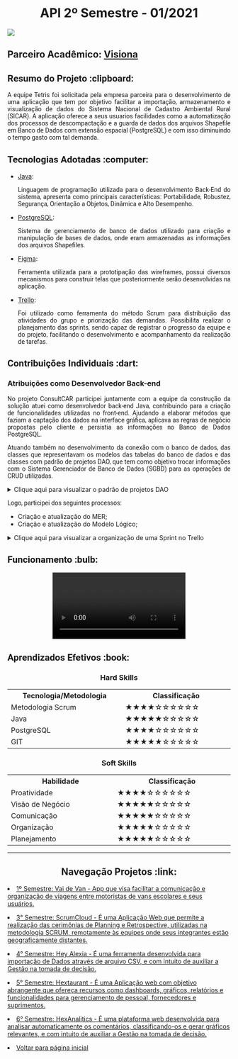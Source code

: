 <html>
<body>
  
  <h1 align="center"> API 2º Semestre - 01/2021</h1>
  <a href="https://github.com/equipe-tetris/ConsultCAR"><img src="https://img.shields.io/badge/GitHub-Repositório Projeto-181717?style=for-the-badge&logo=github"></a>
  
  <h2> Parceiro Acadêmico: <a href="https://www.visionaespacial.com.br/">Visiona</a></h2>
  
  <h2 style="font-family:roboto;"> Resumo do Projeto :clipboard:</h2>
  
  <p align="justify" style="font-family:roboto;"> A equipe Tetris foi solicitada pela empresa parceira para o desenvolvimento de uma aplicação que tem por objetivo facilitar a importação, armazenamento e visualização de dados do Sistema Nacional de Cadastro Ambiental Rural (SICAR). A aplicação oferece a seus usuarios facilidades como a automatização dos processos de descompactação e a guarda de dados dos arquivos Shapefile em Banco de Dados com extensão espacial (PostgreSQL) e com isso diminuindo o tempo gasto com tal demanda.</p>
  
  <h2 style="font-family:roboto;"> Tecnologias Adotadas :computer:</h2>
   
  <ul>
  <li><a href="https://www.java.com/pt_BR/">Java</a>:
    <p align="justify" style="font-family:roboto;"> Linguagem de programação utilizada para o desenvolvimento Back-End do sistema, apresenta como principais características: Portabilidade, Robustez, Segurança, Orientação a Objetos, Dinâmica e Alto Desempenho.
    </p>
  </li>  
    
  <li><a href="https://www.postgresql.org/">PostgreSQL</a>:
    <p align="justify" style="font-family:roboto;"> Sistema de gerenciamento de banco de dados utilizado para criação e manipulação de bases de dados, onde eram armazenadas as informações dos arquivos Shapefiles.
    </p>
  </li>
  
  <li><a href="https://www.figma.com/">Figma</a>:
    <p align="justify" style="font-family:roboto;">Ferramenta utilizada para a prototipação das wireframes, possui diversos mecanismos para construir telas que posteriormente serão desenvolvidas na aplicação.
    </p>
  </li>	

  <li><a href="https://trello.com/home">Trello</a>:
    <p align="justify" style="font-family:roboto;"> Foi utilizado como ferramenta do método Scrum para distribuição das atividades do grupo e priorização das demandas. Possibilita realizar o planejamento das sprints, sendo capaz de registrar o progresso da equipe e do projeto, facilitando o desenvolvimento e acompanhamento da realização de tarefas.
    </p>
  </li>

  </ul>
  
  <h2 style="font-family:roboto;"> Contribuições Individuais :dart:</h2>
  
  <h3> Atribuições como Desenvolvedor Back-end</h3>
    <p align="justify" style="font-family:roboto;"> No projeto ConsultCAR participei juntamente com a equipe da construção da solução atuei como desenvolvedor back-end Java, contribuindo para a criação de funcionalidades utilizadas no front-end. Ajudando a elaborar métodos que faziam a captação dos dados na interface gráfica, aplicava as regras de negócio propostas pelo cliente e persistia as informações no Banco de Dados PostgreSQL.</p> 
  <p align="justify" style="font-family:roboto;">Atuando também no desenvolvimento da conexão com o banco de dados, das classes que representavam os modelos das tabelas do banco de dados e das classes com padrão de projetos DAO, que tem como objetivo trocar informações com o Sistema Gerenciador de Banco de Dados (SGBD) para as operações de CRUD utilizadas.</p>
  <details>
  <summary>Clique aqui para visualizar o padrão de projetos DAO</summary>
  <br>
   <img style="border-radius: 50%;" src="https://github.com/Valdineynascimento/Portfolio/blob/main/Imagens/API2Sem-DAO.png" width="200px;" alt=""/>
  </details>
  
  <p align="justify" style="font-family:roboto;">Logo, participei dos seguintes processos:</p>
  
  <ul>     
    <li>Criação e atualização do MER;</li>
    <li>Criação e atualização do Modelo Lógico;</li>    
  </ul>
    
  <details>
  <summary>Clique aqui para visualizar a organização de uma Sprint no Trello</summary>
  <br>
   <img style="border-radius: 50%;" src="https://github.com/Valdineynascimento/Portfolio/blob/main/Imagens/TrelloAPI2.png" width="1000px;" alt=""/>
  </details>
  
 <h2 style="font-family:roboto;"> Funcionamento :bulb:</h2>

 <div align="center">
   <video src="https://www.youtube.com/watch?v=1eohvuqf-XU" controls="controls" style="max-rate: 730px;">
   </video>    
 </div>

  <h2 style="font-family:roboto;"> Aprendizados Efetivos :book:</h2>   
<h3 align="center"> Hard Skills </h3>
  <table align="center">
    <tr>
      <th width="300px">Tecnologia/Metodologia</th>
      <th width="300px">Classificação</th>
    </tr>
    <tr>
      <td>Metodologia Scrum</td>
      <td>★★★★☆☆☆☆☆☆</td>
    </tr>
    <tr>
      <td>Java</td>
      <td>★★★★★☆☆☆☆☆</td>
    </tr>    
    <tr>
      <td>PostgreSQL</td>
      <td>★★★★☆☆☆☆☆☆</td>
    </tr>
     <tr>
      <td>GIT</td>
      <td>★★★★★☆☆☆☆☆</td>
    </tr>
  </table>
  
  <h3 align="center">Soft Skills</h3>
  <table align="center">
    <tr>
      <th width="300px">Habilidade</th>
      <th width="300px">Classificação</th>
    </tr>
    <tr>
      <td>Proatividade</td>
      <td>★★★★☆☆☆☆☆☆</td>
    </tr>
    <tr>
      <td>Visão de Negócio</td>
      <td>★★★★★☆☆☆☆☆</td>
    </tr>
    <tr>
      <td>Comunicação</td>
      <td>★★★★★☆☆☆☆☆</td>
    </tr>
    <tr>
      <td>Organização</td>
      <td>★★★★★☆☆☆☆☆</td>
    </tr>
    <tr>
      <td>Planejamento</td>
      <td>★★★★★☆☆☆☆☆</td>
    </tr>
  </table>
  
---

 <h2 align="center"> Navegação Projetos :link:</h2>
 
   <p align="justify" style="font-family:roboto;"><li><a href="https://github.com/Valdineynascimento/Portfolio/blob/main/API_1.md"> 1º Semestre: Vai de Van - App que visa facilitar a comunicação e organização de viagens entre motoristas de vans escolares e seus usuários.</a></li></p>
   <p align="justify" style="font-family:roboto;"><li><a href="https://github.com/Valdineynascimento/Portfolio/blob/main/API_3.md"> 3° Semestre: ScrumCloud - É uma Aplicação Web que permite a realização das cerimônias de Planning e Retrospective, utilizadas na metodologia SCRUM, remotamente às equipes onde seus integrantes estão geograficamente distantes.</a></li></p>
   <p align="justify" style="font-family:roboto;"><li><a href="https://github.com/Valdineynascimento/Portfolio/blob/main/API_4.md"> 4° Semestre: Hey Alexia - É uma ferramenta desenvolvida para importação de Dados através de arquivo CSV, e com intuito de auxiliar a Gestão na tomada de decisão.</a></li></p>
   <p align="justify" style="font-family:roboto;"><li><a href="https://github.com/Valdineynascimento/Portfolio/blob/main/API_5.md"> 5° Semestre: Hextaurant - É uma Aplicação web com objetivo abrangente que ofereça recursos como dashboards, gráficos, relatórios e funcionalidades para gerenciamento de pessoal, fornecedores e suprimentos.</a></li></p>
   <p align="justify" style="font-family:roboto;"><li><a href="https://github.com/Valdineynascimento/Portfolio/blob/main/API_6.md"> 6° Semestre: HexAnalitics - É uma plataforma web desenvolvida para analisar automaticamente os comentários, classificando-os e gerar gráficos relevantes, e com intuito de auxiliar a Gestão na tomada de decisão.</a></li></p>
   <p align="justify" style="font-family:roboto;"><li><a href="https://github.com/Valdineynascimento/Portfolio/blob/main/README.md"> Voltar para página inicial</a></li></p>

</body>
</html>
